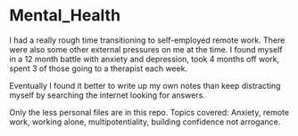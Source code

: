 # Mental_Health

I had a really rough time transitioning to self-employed remote work.  There were also some other external pressures on me at the time. I found myself in a 12 month battle with anxiety and depression, took 4 months off work, spent 3 of those going to a therapist each week.

Eventually I found it better to write up my own notes than keep distracting myself by searching the internet looking for answers.  

Only the less personal files are in this repo. Topics covered: Anxiety, remote work, working alone, multipotentiality, building confidence not arrogance.
